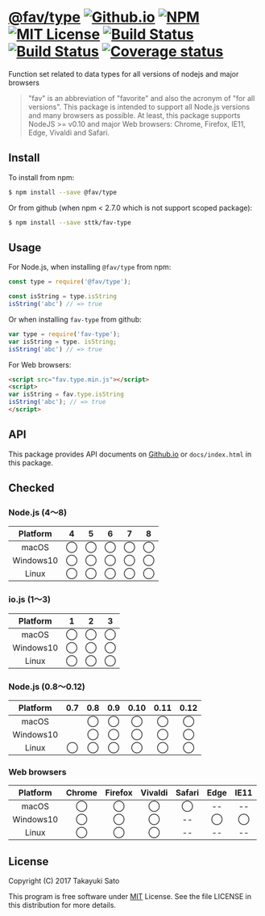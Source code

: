 # [@fav/type][repo-url] [![Github.io][io-img]][io-url] [![NPM][npm-img]][npm-url] [![MIT License][mit-img]][mit-url] [![Build Status][travis-img]][travis-url] [![Build Status][appveyor-img]][appveyor-url] [![Coverage status][coverage-img]][coverage-url]

Function set related to data types for all versions of nodejs and major browsers

> "fav" is an abbreviation of "favorite" and also the acronym of "for all versions".
> This package is intended to support all Node.js versions and many browsers as possible.
> At least, this package supports NodeJS >= v0.10 and major Web browsers: Chrome, Firefox, IE11, Edge, Vivaldi and Safari.

## Install

To install from npm:

```sh
$ npm install --save @fav/type
```

Or from github (when npm < 2.7.0 which is not support scoped package):

```sh
$ npm install --save sttk/fav-type
```

## Usage

For Node.js, when installing `@fav/type` from npm:

```js
const type = require('@fav/type');

const isString = type.isString
isString('abc') // => true
```

Or when installing `fav-type` from github:

```js
var type = require('fav-type');
var isString = type. isString;
isString('abc') // => true
```

For Web browsers:

```html
<script src="fav.type.min.js"></script>
<script>
var isString = fav.type.isString
isString('abc'); // => true
</script>
```

## API

This package provides API documents on [Github.io][api-url] or `docs/index.html` in this package.

## Checked

### Node.js (4〜8)

| Platform  |   4    |   5    |   6    |   7    |   8    |
|:---------:|:------:|:------:|:------:|:------:|:------:|
| macOS     |&#x25ef;|&#x25ef;|&#x25ef;|&#x25ef;|&#x25ef;|
| Windows10 |&#x25ef;|&#x25ef;|&#x25ef;|&#x25ef;|&#x25ef;|
| Linux     |&#x25ef;|&#x25ef;|&#x25ef;|&#x25ef;|&#x25ef;|

### io.js (1〜3)

| Platform  |   1    |   2    |   3    |
|:---------:|:------:|:------:|:------:|
| macOS     |&#x25ef;|&#x25ef;|&#x25ef;|
| Windows10 |&#x25ef;|&#x25ef;|&#x25ef;|
| Linux     |&#x25ef;|&#x25ef;|&#x25ef;|

### Node.js (0.8〜0.12)

| Platform  |  0.7   |  0.8   |  0.9   |  0.10  |  0.11  |  0.12  |
|:---------:|:------:|:------:|:------:|:------:|:------:|:------:|
| macOS     |        |&#x25ef;|&#x25ef;|&#x25ef;|&#x25ef;|&#x25ef;|
| Windows10 |        |&#x25ef;|&#x25ef;|&#x25ef;|&#x25ef;|&#x25ef;|
| Linux     |&#x25ef;|&#x25ef;|&#x25ef;|&#x25ef;|&#x25ef;|&#x25ef;|

### Web browsers

| Platform  | Chrome | Firefox | Vivaldi | Safari |  Edge  | IE11   |
|:---------:|:------:|:-------:|:-------:|:------:|:------:|:------:| 
| macOS     |&#x25ef;|&#x25ef; |&#x25ef; |&#x25ef;|   --   |   --   |
| Windows10 |&#x25ef;|&#x25ef; |&#x25ef; |   --   |&#x25ef;|&#x25ef;|
| Linux     |&#x25ef;|&#x25ef; |&#x25ef; |   --   |   --   |   --   |

## License

Copyright (C) 2017 Takayuki Sato

This program is free software under [MIT][mit-url] License.
See the file LICENSE in this distribution for more details.

[repo-url]: https://github.com/sttk/fav-type/
[api-url]: https://sttk.github.io/fav-type/index.html
[io-img]: http://img.shields.io/badge/API-github.io-ff99cc.svg
[io-url]: https://sttk.github.io/fav-type/index.html
[npm-img]: https://img.shields.io/badge/npm-v0.5.1-blue.svg
[npm-url]: https://www.npmjs.com/package/@fav/type
[mit-img]: https://img.shields.io/badge/license-MIT-green.svg
[mit-url]: https://opensource.org/licenses/MIT
[travis-img]: https://travis-ci.org/sttk/fav-type.svg?branch=master
[travis-url]: https://travis-ci.org/sttk/fav-type
[appveyor-img]: https://ci.appveyor.com/api/projects/status/github/sttk/fav-type?branch=master&svg=true
[appveyor-url]: https://ci.appveyor.com/project/sttk/fav-type
[coverage-img]: https://coveralls.io/repos/github/sttk/fav-type/badge.svg?branch=master
[coverage-url]: https://coveralls.io/github/sttk/fav-type?branch=master
